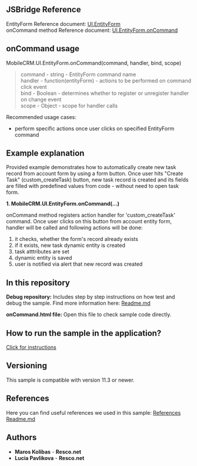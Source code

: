 ## JSBridge Reference

EntityForm Reference document: [UI.EntityForm](https://www.resco.net/javascript-bridge-reference/#MobileCRM_UI_EntityForm)
<br />onCommand method Reference document: [UI.EntityForm.onCommand](https://www.resco.net/javascript-bridge-reference/#MobileCRM_UI_EntityForm_onCommand)

## onCommand usage

MobileCRM.UI.EntityForm.onCommand(command, handler, bind, scope)

> command - string - EntityForm command name
<br /> handler - function(entityForm) - actions to be performed on command click event 
<br />bind - Boolean - determines whether to register or unregister handler on change event 
<br />scope - Object - scope for handler calls

Recommended usage cases:
- perform specific actions once user clicks on specified EntityForm command

## Example explanation

Provided example demonstrates how to automatically create new task record from account form by using a form button. Once user hits "Create Task" (custom_createTask) button, new task record is created and its fields are filled with predefined values from code - without need to open task form.

**1.	MobileCRM.UI.EntityForm.onCommand(...)**

onCommand method registers action handler for 'custom_createTask' command. Once user clicks on this button from account entity form, handler will be called and following actions will be done:

1. it checks, whether the form's record already exists
2. if it exists, new task dynamic entity is created
3. task atttributes are set
4. dynamic entity is saved
5. user is notified via alert that new record was created

## In this repository
    
**Debug repository:**
Includes step by step instructions on how test and debug the sample.
Find more information here: [Readme.md](https://github.com/Resconet/JSBridge/blob/master/samples/UI/EntityForm/onCommand/Debug/README.md)

**onCommand.html file:**
Open this file to check sample code directly.

## How to run the sample in the application?

[Click for instructions](https://github.com/Resconet/JSBridge/tree/master/samples)

## Versioning

This sample is compatible with version 11.3 or newer.

## References

Here you can find useful references we used in this sample: [References Readme.md](https://github.com/Resconet/JSBridge/blob/master/README.md) 

## Authors

* **Maros Kolibas** - **Resco.net**
* **Lucia Pavlikova** - **Resco.net**

